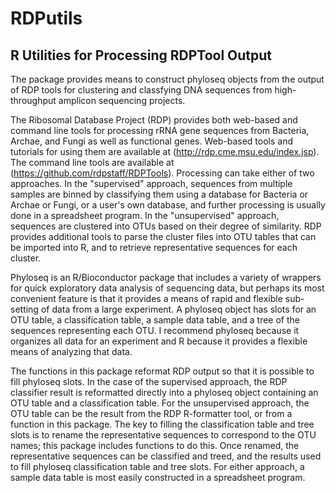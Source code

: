 RDPutils
========

R Utilities for Processing RDPTool Output
---

The package provides means to construct phyloseq objects from the output of RDP tools for clustering and classfying DNA sequences from high-throughput amplicon sequencing projects.

The Ribosomal Database Project (RDP) provides both web-based and command line tools for processing rRNA gene sequences from Bacteria, Archae, and Fungi as well as functional genes.  Web-based tools and tutorials for using them are available at (http://rdp.cme.msu.edu/index.jsp).  The command line tools are available at (https://github.com/rdpstaff/RDPTools). Processing can take either of two approaches.  In the "supervised" approach, sequences from multiple samples are binned by classifying them using a database for Bacteria or Archae or Fungi, or a user's own database, and further processing is usually done in a spreadsheet program.  In the "unsupervised" approach, sequences are clustered into OTUs based on their degree of similarity.   RDP provides additional tools to parse the cluster files into OTU tables that can be imported into R, and to retrieve representative sequences for each cluster.  

Phyloseq is an R/Bioconductor package that includes a variety of wrappers for quick exploratory data analysis of sequencing data, but perhaps its most convenient feature is that it provides a means of rapid and flexible sub-setting of data from a large experiment.  A phyloseq object has slots for an OTU table, a classification table, a sample data table, and a tree of the sequences representing each OTU.  I recommend phyloseq because it organizes all data for an experiment and R because it provides a flexible means of analyzing that data.

The functions in this package reformat RDP output so that it is possible to fill phyloseq slots.  In the case of the supervised approach, the RDP classifier result is reformatted directly into a phyloseq object containing an OTU table and a classification table.  For the unsupervised approach, the OTU table can be the result from the RDP R-formatter tool, or from a function in this package. The key to filling the classification table and tree slots is to rename the representative sequences to correspond to the OTU names; this package includes functions to do this.  Once renamed, the representative sequences can be classified and treed, and the results used to fill phyloseq classification table and tree slots.  For either approach, a sample data table is most easily constructed in a spreadsheet program.
